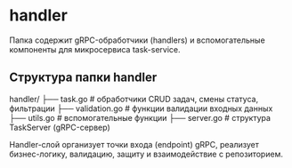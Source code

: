 # handler

Папка содержит gRPC-обработчики (handlers) и вспомогательные компоненты для микросервиса task-service.

## Структура папки handler
handler/
├── task.go           # обработчики CRUD задач, смены статуса, фильтрации
├── validation.go     # функции валидации входных данных
├── utils.go          # вспомогательные функции
├── server.go         # структура TaskServer (gRPC-сервер)

Handler-слой организует точки входа (endpoint) gRPC, реализует бизнес-логику, валидацию, защиту и взаимодействие с репозиторием.
